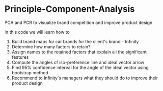 # Principle-Component-Analysis
PCA and PCR to visualize brand competition and improve product design

In this code we will learn how to
1. Build brand maps for car brands for the client's brand - Infinity
2. Determine how many factors to retain? 
3. Assign names to the retained factors that explain all the significant features
4. Compute the angles of iso-preference line and ideal vector arrow
5. Find 95% confidence interval for the angle of the ideal vector using bootstrap method
6. Recommend to Infinity's managers what they should do to improve their product design

